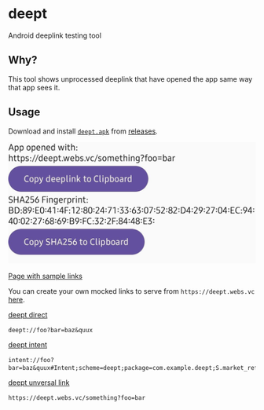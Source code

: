 # deept

Android deeplink testing tool

## Why?

This tool shows unprocessed deeplink that have opened the app same way that app sees it.

## Usage

Download and install [`deept.apk`](https://github.com/vearutop/deept/releases/download/v0.1.0/deept.apk) from [releases](https://github.com/vearutop/deept/releases).

![Screenshot](screenshot.jpg)

[Page with sample links](https://tools.webs.vc/mock?body=GwADoGRqXv8Sp%2FhsI%2FKuQ5q6Ccw%2FR8OiNnW%2BNkEcSRygZXNacHVzarC8h5slKelCQ7FFGPCkhC8v8b7hPf0Y3EIdxtLqaiFxCCfwRiOcniow5KW7Hjsd1CcM6MdTRqheFiPPdi3Pfmm7rpfTGfiax0an3EfrXulgfwJUxCbn9YYS2Rm9OyM%2BYmgFbkqTbRQMNVqxTLACNKQ4htm1SapSLR%2Bz1RaZSyjLs30Dib9MMAJj%2Fppc%2B6i157keIrNE6hORCYEEHiqlmktvsZ1L%2BjfDd8O%2BjT5kwhw%2BVX7Au0B4nBj1smh5tjsfXvMvQoUFtYzBFVI2LFm3ytiqDQ%3D%3D&ct=text%2Fhtml)

You can create your own mocked links to serve from `https://deept.webs.vc` [here](https://deept.webs.vc/docs#/Create%20Mock/CreateMock).

[deept direct](deept://foo?bar=baz&quux)
```
deept://foo?bar=baz&quux
```

[deept intent](intent://foo?bar=baz&quux#Intent;scheme=deept;package=com.example.deept;S.market_referrer=blabla%3D123bar;S.browser_fallback_url=https%3A%2F%2Fexample.com%2F;end)
```
intent://foo?bar=baz&quux#Intent;scheme=deept;package=com.example.deept;S.market_referrer=blabla%3D123bar;S.browser_fallback_url=https%3A%2F%2Fexample.com%2F;end
```

[deept unversal link](https://deept.webs.vc/something?foo=bar)
```
https://deept.webs.vc/something?foo=bar
```

